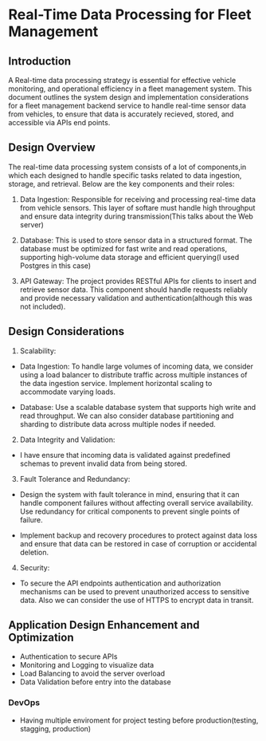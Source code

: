 # Real-Time Data Processing for Fleet Management

## Introduction

A Real-time data processing strategy is essential for effective vehicle monitoring, and operational efficiency in a fleet management system. This document outlines the system design and implementation considerations for a fleet management backend service to handle real-time sensor data from vehicles, to ensure that data is accurately recieved, stored, and accessible via APIs end points.

## Design Overview

The real-time data processing system consists of a lot of components,in which each designed to handle specific tasks related to data ingestion, storage, and retrieval. Below are the key components and their roles:

1. Data Ingestion: Responsible for receiving and processing real-time data from vehicle sensors. This layer of softare must handle high throughput and ensure data integrity during transmission(This talks about the Web server)

2. Database: This is used to store sensor data in a structured format. The database must be optimized for fast write and read operations, supporting high-volume data storage and efficient querying(I used Postgres in this case)

3. API Gateway: The project provides RESTful APIs for clients to insert and retrieve sensor data. This component should handle requests reliably and provide necessary validation and authentication(although this was not included).

## Design Considerations

1. Scalability:

- Data Ingestion: To handle large volumes of incoming data, we consider using a load balancer to distribute traffic across multiple instances of the data ingestion service. Implement horizontal scaling to accommodate varying loads.

- Database: Use a scalable database system that supports high write and read throughput. We can also consider database partitioning and sharding to distribute data across multiple nodes if needed.

2. Data Integrity and Validation:

- I have ensure that incoming data is validated against predefined schemas to prevent invalid data from being stored.

3. Fault Tolerance and Redundancy:

- Design the system with fault tolerance in mind, ensuring that it can handle component failures without affecting overall service availability. Use redundancy for critical components to prevent single points of failure.

- Implement backup and recovery procedures to protect against data loss and ensure that data can be restored in case of corruption or accidental deletion.

4. Security:

- To secure the API endpoints authentication and authorization mechanisms can be used to prevent unauthorized access to sensitive data. Also we can consider the use of HTTPS to encrypt data in transit.

## Application Design Enhancement and Optimization

- Authentication to secure APIs
- Monitoring and Logging to visualize data
- Load Balancing to avoid the server overload
- Data Validation before entry into the database

### DevOps

- Having multiple enviroment for project testing before production(testing, stagging, production)
